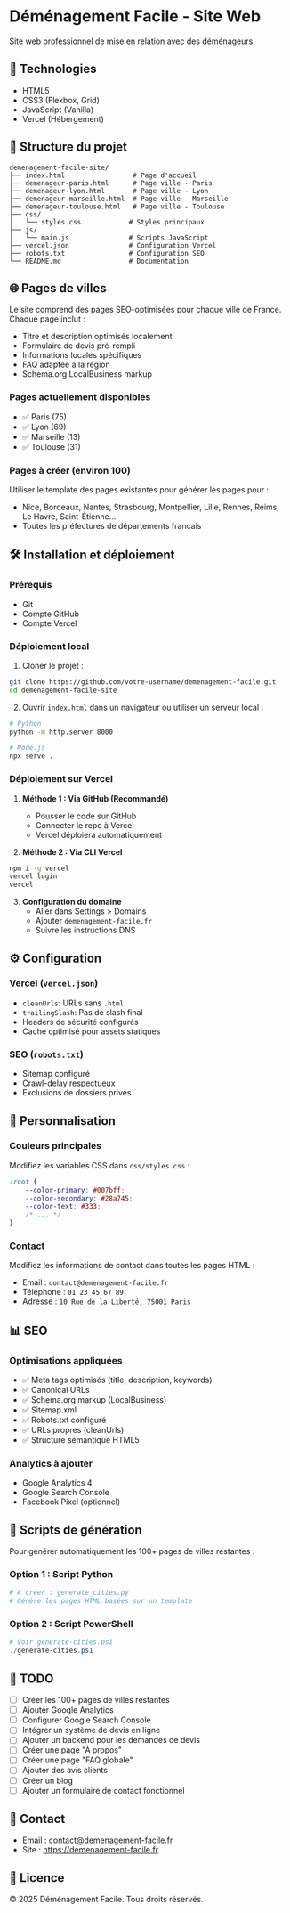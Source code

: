 # Déménagement Facile - Site Web

Site web professionnel de mise en relation avec des déménageurs.

## 🚀 Technologies

- HTML5
- CSS3 (Flexbox, Grid)
- JavaScript (Vanilla)
- Vercel (Hébergement)

## 📁 Structure du projet

```
demenagement-facile-site/
├── index.html                 # Page d'accueil
├── demenageur-paris.html      # Page ville - Paris
├── demenageur-lyon.html       # Page ville - Lyon
├── demenageur-marseille.html  # Page ville - Marseille
├── demenageur-toulouse.html   # Page ville - Toulouse
├── css/
│   └── styles.css            # Styles principaux
├── js/
│   └── main.js               # Scripts JavaScript
├── vercel.json               # Configuration Vercel
├── robots.txt                # Configuration SEO
└── README.md                 # Documentation
```

## 🌐 Pages de villes

Le site comprend des pages SEO-optimisées pour chaque ville de France. Chaque page inclut :
- Titre et description optimisés localement
- Formulaire de devis pré-rempli
- Informations locales spécifiques
- FAQ adaptée à la région
- Schema.org LocalBusiness markup

### Pages actuellement disponibles

- ✅ Paris (75)
- ✅ Lyon (69)
- ✅ Marseille (13)
- ✅ Toulouse (31)

### Pages à créer (environ 100)

Utiliser le template des pages existantes pour générer les pages pour :
- Nice, Bordeaux, Nantes, Strasbourg, Montpellier, Lille, Rennes, Reims, Le Havre, Saint-Étienne...
- Toutes les préfectures de départements français

## 🛠️ Installation et déploiement

### Prérequis

- Git
- Compte GitHub
- Compte Vercel

### Déploiement local

1. Cloner le projet :
```bash
git clone https://github.com/votre-username/demenagement-facile.git
cd demenagement-facile-site
```

2. Ouvrir `index.html` dans un navigateur ou utiliser un serveur local :
```bash
# Python
python -m http.server 8000

# Node.js
npx serve .
```

### Déploiement sur Vercel

1. **Méthode 1 : Via GitHub (Recommandé)**
   - Pousser le code sur GitHub
   - Connecter le repo à Vercel
   - Vercel déploiera automatiquement

2. **Méthode 2 : Via CLI Vercel**
```bash
npm i -g vercel
vercel login
vercel
```

3. **Configuration du domaine**
   - Aller dans Settings > Domains
   - Ajouter `demenagement-facile.fr`
   - Suivre les instructions DNS

## ⚙️ Configuration

### Vercel (`vercel.json`)

- `cleanUrls`: URLs sans `.html`
- `trailingSlash`: Pas de slash final
- Headers de sécurité configurés
- Cache optimisé pour assets statiques

### SEO (`robots.txt`)

- Sitemap configuré
- Crawl-delay respectueux
- Exclusions de dossiers privés

## 🎨 Personnalisation

### Couleurs principales

Modifiez les variables CSS dans `css/styles.css` :
```css
:root {
    --color-primary: #007bff;
    --color-secondary: #28a745;
    --color-text: #333;
    /* ... */
}
```

### Contact

Modifiez les informations de contact dans toutes les pages HTML :
- Email : `contact@demenagement-facile.fr`
- Téléphone : `01 23 45 67 89`
- Adresse : `10 Rue de la Liberté, 75001 Paris`

## 📊 SEO

### Optimisations appliquées

- ✅ Meta tags optimisés (title, description, keywords)
- ✅ Canonical URLs
- ✅ Schema.org markup (LocalBusiness)
- ✅ Sitemap.xml
- ✅ Robots.txt configuré
- ✅ URLs propres (cleanUrls)
- ✅ Structure sémantique HTML5

### Analytics à ajouter

- Google Analytics 4
- Google Search Console
- Facebook Pixel (optionnel)

## 🔧 Scripts de génération

Pour générer automatiquement les 100+ pages de villes restantes :

### Option 1 : Script Python
```python
# À créer : generate_cities.py
# Génère les pages HTML basées sur un template
```

### Option 2 : Script PowerShell
```powershell
# Voir generate-cities.ps1
./generate-cities.ps1
```

## 📝 TODO

- [ ] Créer les 100+ pages de villes restantes
- [ ] Ajouter Google Analytics
- [ ] Configurer Google Search Console
- [ ] Intégrer un système de devis en ligne
- [ ] Ajouter un backend pour les demandes de devis
- [ ] Créer une page "À propos"
- [ ] Créer une page "FAQ globale"
- [ ] Ajouter des avis clients
- [ ] Créer un blog
- [ ] Ajouter un formulaire de contact fonctionnel

## 📧 Contact

- Email : contact@demenagement-facile.fr
- Site : https://demenagement-facile.fr

## 📄 Licence

© 2025 Déménagement Facile. Tous droits réservés.

